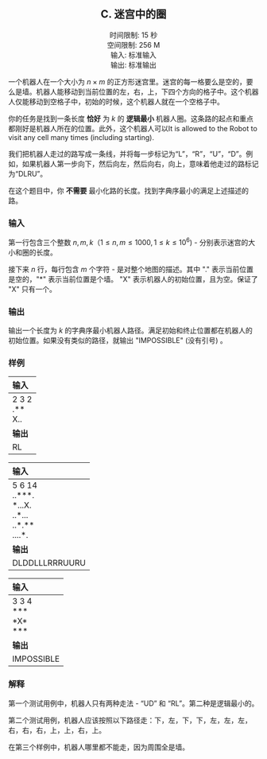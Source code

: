 ## <center>C. 迷宫中的圈</center>

<center> 时间限制: 15 秒</center>
<center> 空间限制: 256 M</center>
<center> 输入: 标准输入</center>
<center> 输出: 标准输出</center>

一个机器人在一个大小为 $n \times  m$ 的正方形迷宫里。迷宫的每一格要么是空的，要么是墙。机器人能移动到当前位置的左，右，上，下四个方向的格子中。这个机器人仅能移动到空格子中，初始的时候，这个机器人就在一个空格子中。

你的任务是找到一条长度 **恰好** 为 $k$ 的 **逻辑最小** 机器人圈。这条路的起点和重点都刚好是机器人所在的位置。此外，这个机器人可以It is allowed to the Robot to visit any cell many times (including starting).

我们把机器人走过的路写成一条线，并将每一步标记为“L”，“R”，“U”，“D”。例如，如果机器人第一步向下，然后向左，然后向右，向上，意味着他走过的路标记为“DLRU”。

在这个题目中，你 **不需要** 最小化路的长度。找到字典序最小的满足上述描述的路。

### 输入

第一行包含三个整数 $n, m, k$（$1 \leq n, m \leq 1000, 1 \leq k \leq 10^6$) - 分别表示迷宫的大小和圈的长度。

接下来 $n$ 行，每行包含 $m$ 个字符 - 是对整个地图的描述。其中 "." 表示当前位置是空的，"*" 表示当前位置是个墙。 "X" 表示机器人的初始位置，且为空。保证了 "X" 只有一个。

### 输出

输出一个长度为 $k$ 的字典序最小机器人路径。满足初始和终止位置都在机器人的初始位置。如果没有类似的路径，就输出 "IMPOSSIBLE" (没有引号) 。

### 样例


|输入|
|:------|
|2 3 2<br>.\*\*<br>X..|
|**输出**|
|RL|

|输入|
|:------|
|5 6 14<br>..\*\*\*.<br>\*...X.<br>..\*...<br>..\*.\*\*<br>....\*.|
|**输出**|
|DLDDLLLRRRUURU|

|输入|
|:------|
|3 3 4<br>\*\*\*<br>\*X\*<br>\*\*\*|
|**输出**|
| IMPOSSIBLE |

### 解释

第一个测试用例中，机器人只有两种走法 - “UD” 和 “RL”。第二种是逻辑最小的。

第二个测试用例，机器人应该按照以下路径走：下，左，下，下，左，左，左，右，右，右，上，上，右，上。

在第三个样例中，机器人哪里都不能走，因为周围全是墙。


